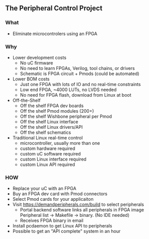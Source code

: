 ## The Peripheral Control Project

### What
 - Eliminate microcontrolers using an FPGA

### Why
- Lower development costs
    -  No uC firmware
    -  No need to learn FPGAs, Verilog, tool chains, or drivers
    -  Schematic is FPGA circuit + Pmods (could be automated)
- Lower BOM costs
    -  Just one FPGA with lots of IO and no real-time constraints
    -  Low end FPGA, ~4000 LUTs, no LVDS needed
    -  No need for FPGA flash, download from Linux at boot
- Off-the-Shelf
    - Off the shelf FPGA dev boards
    - Off the shelf Pmod modules (200+)
    - Off the shelf Wishbone peripheral per Pmod
    - Off the shelf Linux interface
    - Off the shelf Linux drivers/API
    - Off the shelf schematics
- Traditional Linux real-time control
    - microcontroller, usually more than one
    - custom hardware required
    - custom uC software required
    - custom Linux interface required
    - custom Linux API required


### HOW
- Replace your uC with an FPGA
- Buy an FPGA dev card with Pmod connectors
- Select Pmod cards for your applicaiton
- Visit https://demandperipherals.com/build to select peripherals
    -  Portal backend software links all peripherals in FPGA image<br>
       Peripheral list -> Makefile -> binary.  (No IDE needed)
    -  Receives FPGA binary in email
- Install pcdaemon to get Linux API to peripherals
- Possible to get an "API complete" system in an hour
